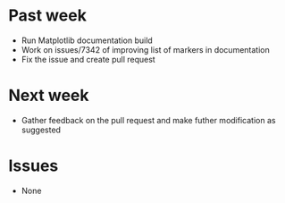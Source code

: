 # Past week

- Run Matplotlib documentation build
- Work on issues/7342 of improving list of markers in documentation
- Fix the issue and create pull request


# Next week

- Gather feedback on the pull request and make futher modification as suggested


# Issues

- None
